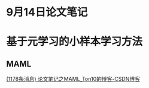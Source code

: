 # 9月14日论文笔记

# 基于元学习的小样本学习方法

##  MAML

[(1178条消息) 论文笔记之MAML_Ton10的博客-CSDN博客](https://blog.csdn.net/MR_kdcon/article/details/119905885)